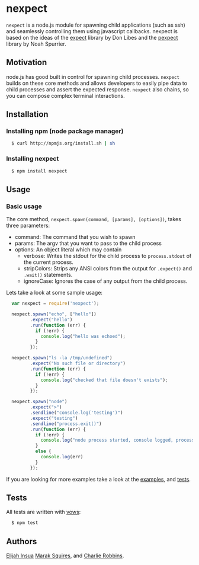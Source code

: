 # nexpect

`nexpect` is a node.js module for spawning child applications (such as ssh) and seamlessly controlling them using javascript callbacks. nexpect is based on the ideas of the [expect][0] library by Don Libes and the [pexpect][1] library by Noah Spurrier. 

## Motivation

node.js has good built in control for spawning child processes. `nexpect` builds on these core methods and allows developers to easily pipe data to child processes and assert the expected response. `nexpect` also chains, so you can compose complex terminal interactions.

## Installation

### Installing npm (node package manager)
``` bash
  $ curl http://npmjs.org/install.sh | sh
```

### Installing nexpect
``` bash
  $ npm install nexpect
```

## Usage

### Basic usage

The core method, `nexpect.spawn(command, [params], [options])`, takes three parameters: 

* command: The command that you wish to spawn
* params: The argv that you want to pass to the child process
* options: An object literal which may contain
  - verbose: Writes the stdout for the child process to `process.stdout` of the current process.
  - stripColors: Strips any ANSI colors from the output for `.expect()` and `.wait()` statements.
  - ignoreCase: Ignores the case of any output from the child process.
  
Lets take a look at some sample usage:

``` js
  var nexpect = require('nexpect');

  nexpect.spawn("echo", ["hello"])
         .expect("hello")
         .run(function (err) {
           if (!err) {
             console.log("hello was echoed");
           }
         });

  nexpect.spawn("ls -la /tmp/undefined")
         .expect("No such file or directory")
         .run(function (err) {
           if (!err) {
             console.log("checked that file doesn't exists");
           }
         });

  nexpect.spawn("node")
         .expect(">")
         .sendline("console.log('testing')")
         .expect("testing")
         .sendline("process.exit()")
         .run(function (err) {
           if (!err) {
             console.log("node process started, console logged, process exited");
           }
           else {
             console.log(err)
           }
         });
```

If you are looking for more examples take a look at the [examples][2], and [tests][3].

## Tests

All tests are written with [vows][4]:

``` bash
  $ npm test
```

## Authors
[Elijah Insua][5] [Marak Squires][6], and [Charlie Robbins][7].

[0]: http://search.cpan.org/~rgiersig/Expect-1.21/Expect.pod
[1]: http://pexpect.sourceforge.net/pexpect.html
[2]: https://github.com/nodejitsu/nexpect/tree/master/examples
[3]: https://github.com/nodejitsu/nexpect/tree/master/test/nexpect-test.js
[4]: http://vowsjs.org
[5]: http://github.com/tmpvar
[6]: http://github.com/marak
[7]: http://github.com/indexzero